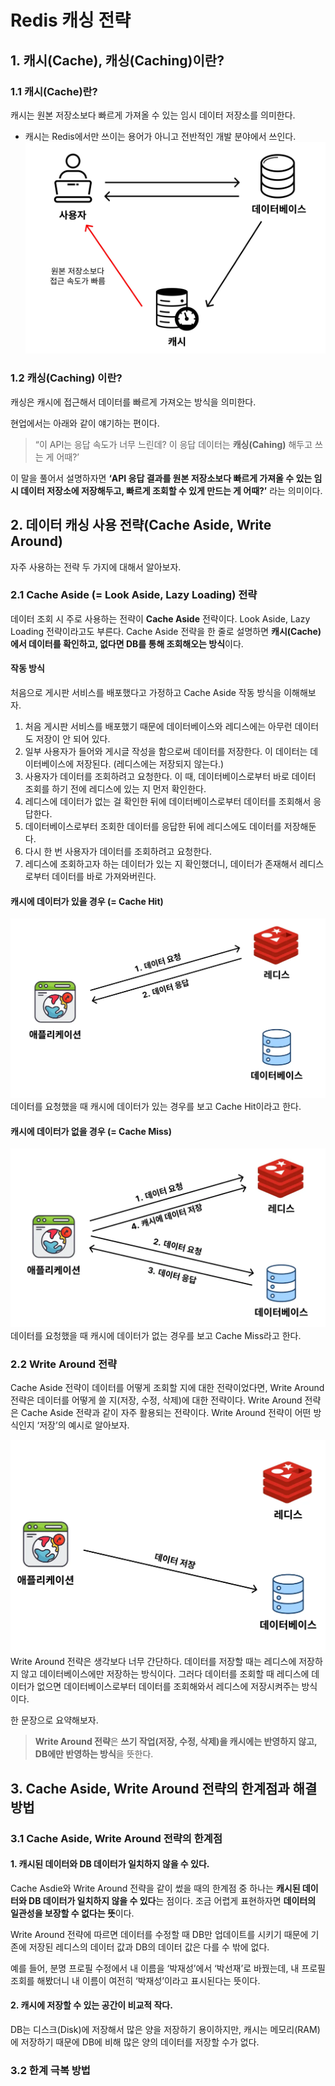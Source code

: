 # Redis 캐싱 전략
## 1. 캐시(Cache), 캐싱(Caching)이란?
### 1.1 캐시(Cache)란?
캐시는 원본 저장소보다 빠르게 가져올 수 있는 임시 데이터 저장소를 의미한다.
- 캐시는 Redis에서만 쓰이는 용어가 아니고 전반적인 개발 분야에서 쓰인다.
![cache](/media/프레임워크%20및%20라이브러리/Redis/개념%20강의%20정리/JSCODE%20박재성/비전공자도%20이해할%20수%20있는%20Redis%20입문,%20실전%20(조회%20성능%20최적화편)/cache.webp)

### 1.2 캐싱(Caching) 이란?
캐싱은 캐시에 접근해서 데이터를 빠르게 가져오는 방식을 의미한다.

현업에서는 아래와 같이 얘기하는 편이다.

> “이 API는 응답 속도가 너무 느린데? 이 응답 데이터는 **캐싱(Cahing)** 해두고 쓰는 게 어때?’

이 말을 풀어서 설명하자면 **‘API 응답 결과를 원본 저장소보다 빠르게 가져올 수 있는 임시 데이터 저장소에 저장해두고, 빠르게 조회할 수 있게 만드는 게 어때?’** 라는 의미이다.

## 2. 데이터 캐싱 사용 전략(Cache Aside, Write Around)
자주 사용하는 전략 두 가지에 대해서 알아보자.

### 2.1 Cache Aside (= Look Aside, Lazy Loading) 전략
데이터 조회 시 주로 사용하는 전략이 **Cache Aside** 전략이다. Look Aside, Lazy Loading 전략이라고도 부른다.
Cache Aside 전략을 한 줄로 설명하면 **캐시(Cache)에서 데이터를 확인하고, 없다면 DB를 통해 조회해오는 방식**이다.

#### 작동 방식
처음으로 게시판 서비스를 배포했다고 가정하고 Cache Aside 작동 방식을 이해해보자.

1. 처음 게시판 서비스를 배포했기 때문에 데이터베이스와 레디스에는 아무런 데이터도 저장이 안 되어 있다.
2. 일부 사용자가 들어와 게시글 작성을 함으로써 데이터를 저장한다. 이 데이터는 데이터베이스에 저장된다. (레디스에는 저장되지 않는다.)
3. 사용자가 데이터를 조회하려고 요청한다. 이 때, 데이터베이스로부터 바로 데이터 조회를 하기 전에 레디스에 있는 지 먼저 확인한다.
4. 레디스에 데이터가 없는 걸 확인한 뒤에 데이터베이스로부터 데이터를 조회해서 응답한다.
5. 데이터베이스로부터 조회한 데이터를 응답한 뒤에 레디스에도 데이터를 저장해둔다.
6. 다시 한 번 사용자가 데이터를 조회하려고 요청한다.
7. 레디스에 조회하고자 하는 데이터가 있는 지 확인했더니, 데이터가 존재해서 레디스로부터 데이터를 바로 가져와버린다.

#### 캐시에 데이터가 있을 경우 (= Cache Hit)
![Cache Aside 1](/media/프레임워크%20및%20라이브러리/Redis/개념%20강의%20정리/JSCODE%20박재성/비전공자도%20이해할%20수%20있는%20Redis%20입문,%20실전%20(조회%20성능%20최적화편)/Cache%20Aside%201.webp)
데이터를 요청했을 때 캐시에 데이터가 있는 경우를 보고 Cache Hit이라고 한다.

#### 캐시에 데이터가 없을 경우 (= Cache Miss)
![Cache Aside 2](/media/프레임워크%20및%20라이브러리/Redis/개념%20강의%20정리/JSCODE%20박재성/비전공자도%20이해할%20수%20있는%20Redis%20입문,%20실전%20(조회%20성능%20최적화편)/Cache%20Aside%202.webp)
데이터를 요청했을 때 캐시에 데이터가 없는 경우를 보고 Cache Miss라고 한다.

### 2.2 Write Around 전략
Cache Aside 전략이 데이터를 어떻게 조회할 지에 대한 전략이었다면, Write Around 전략은 데이터를 어떻게 쓸 지(저장, 수정, 삭제)에 대한 전략이다. Write Around 전략은 Cache Aside 전략과 같이 자주 활용되는 전략이다. Write Around 전략이 어떤 방식인지 ‘저장’의 예시로 알아보자.

![Write Around](/media/프레임워크%20및%20라이브러리/Redis/개념%20강의%20정리/JSCODE%20박재성/비전공자도%20이해할%20수%20있는%20Redis%20입문,%20실전%20(조회%20성능%20최적화편)/Write%20Around.webp)
Write Around 전략은 생각보다 너무 간단하다. 데이터를 저장할 때는 레디스에 저장하지 않고 데이터베이스에만 저장하는 방식이다. 그러다 데이터를 조회할 때 레디스에 데이터가 없으면 데이터베이스로부터 데이터를 조회해와서 레디스에 저장시켜주는 방식이다.

한 문장으로 요약해보자.

> **Write Around 전략**은 **쓰기 작업(저장, 수정, 삭제)을 캐시에는 반영하지 않고, DB에만 반영하는 방식**을 뜻한다.


## 3. Cache Aside, Write Around 전략의 한계점과 해결 방법
### 3.1 Cache Aside, Write Around 전략의 한계점
#### 1. 캐시된 데이터와 DB 데이터가 일치하지 않을 수 있다.
Cache Asdie와 Write Around 전략을 같이 썼을 때의 한계점 중 하나는 **캐시된 데이터와 DB 데이터가 일치하지 않을 수 있다**는 점이다. 조금 어렵게 표현하자면 **데이터의 일관성을 보장할 수 없다는 뜻**이다.

Write Around 전략에 따르면 데이터를 수정할 때 DB만 업데이트를 시키기 때문에 기존에 저장된 레디스의 데이터 값과 DB의 데이터 값은 다를 수 밖에 없다.

예를 들어, 분명 프로필 수정에서 내 이름을 ‘박재성’에서 ‘박선재’로 바꿨는데, 내 프로필 조회를 해봤더니 내 이름이 여전히 ‘박재성’이라고 표시된다는 뜻이다.

#### 2. 캐시에 저장할 수 있는 공간이 비교적 작다.
DB는 디스크(Disk)에 저장해서 많은 양을 저장하기 용이하지만, 캐시는 메모리(RAM)에 저장하기 때문에 DB에 비해 많은 양의 데이터를 저장할 수가 없다.

### 3.2 한계 극복 방법
